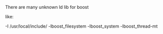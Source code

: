 There are many unknown ld lib for boost

like:

-I /usr/local/include/ -lboost_filesystem -lboost_system -lboost_thread-mt
